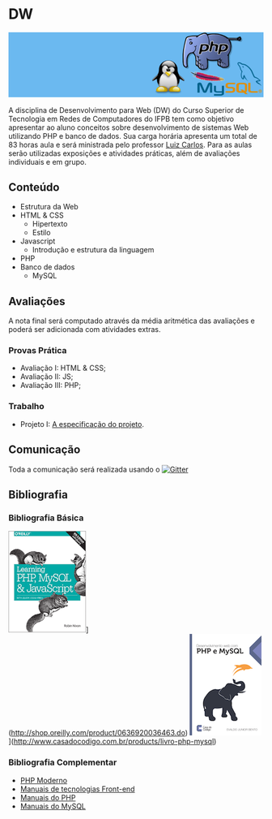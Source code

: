 # DW

![Banner da disciplina](assets/dw.png)

A disciplina de Desenvolvimento para Web (DW) do Curso Superior de Tecnologia em Redes de Computadores do IFPB tem como objetivo apresentar ao aluno conceitos sobre desenvolvimento de sistemas Web utilizando PHP e banco de dados. Sua carga horária apresenta um total de 83 horas aula e será ministrada pelo professor [Luiz Carlos](). Para as aulas serão utilizadas exposições e atividades práticas, além de avaliações individuais e em grupo.

## Conteúdo

* Estrutura da Web
* HTML & CSS
  * Hipertexto
  * Estilo
* Javascript
  * Introdução e estrutura da linguagem
* PHP
* Banco de dados
  * MySQL

## Avaliações

A nota final será computado através da média aritmética das avaliações e poderá ser adicionada com atividades extras.

### Provas Prática
* Avaliação I: HTML & CSS;
* Avaliação II: JS;
* Avaliação III: PHP;

### Trabalho
* Projeto I: [A especificação do projeto]().

## Comunicação
Toda a comunicação será realizada usando o [![Gitter](https://badges.gitter.im/Join%20Chat.svg)](https://gitter.im/ifpb/dw?utm_source=badge&utm_medium=badge&utm_campaign=pr-badge)

## Bibliografia

### Bibliografia Básica

[![Learning PHP, MySQL & JavaScript](assets/php-mysql-js.gif)](https://www.railstutorial.org/)](http://shop.oreilly.com/product/0636920036463.do) [![Desenvolvimento web com PHP e MySQL](assets/php-mysql.png)](https://www.railstutorial.org/)](http://www.casadocodigo.com.br/products/livro-php-mysql)

### Bibliografia Complementar

* [PHP Moderno](http://novatec.com.br/livros/phpmoderno/)
* [Manuais de tecnologias Front-end](https://www.webplatform.org/)
* [Manuais do PHP](http://www.php.net)
* [Manuais do MySQL](http://www.mysql.com)
